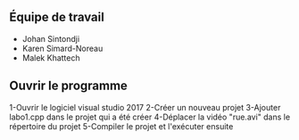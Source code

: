 Équipe de travail
------------------
- Johan Sintondji
- Karen Simard-Noreau
- Malek Khattech

Ouvrir le programme
-------------------
1-Ouvrir le logiciel visual studio 2017
2-Créer un nouveau projet 
3-Ajouter labo1.cpp dans le projet qui a été créer 
4-Déplacer la vidéo "rue.avi" dans le répertoire du projet 
5-Compiler le projet et l'exécuter ensuite

